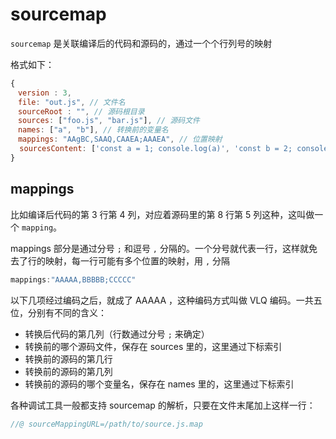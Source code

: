 # sourcemap

`sourcemap` 是关联编译后的代码和源码的，通过一个个行列号的映射

格式如下：

```js
{
　version : 3,
　file: "out.js", // 文件名
　sourceRoot : "", // 源码根目录
　sources: ["foo.js", "bar.js"], // 源码文件
　names: ["a", "b"], // 转换前的变量名
　mappings: "AAgBC,SAAQ,CAAEA;AAAEA", // 位置映射
  sourcesContent: ['const a = 1; console.log(a)', 'const b = 2; console.log(b)'] // 对应的源码内容
}
```

## mappings

比如编译后代码的第 3 行第 4 列，对应着源码里的第 8 行第 5 列这种，这叫做一个 `mapping`。

mappings 部分是通过分号 `;` 和逗号 `,` 分隔的。一个分号就代表一行，这样就免去了行的映射，每一行可能有多个位置的映射，用 `,` 分隔

```js
mappings:"AAAAA,BBBBB;CCCCC"
```

以下几项经过编码之后，就成了 AAAAA ，这种编码方式叫做 VLQ 编码。一共五位，分别有不同的含义：

- 转换后代码的第几列（行数通过分号 `;` 来确定）
- 转换前的哪个源码文件，保存在 sources 里的，这里通过下标索引
- 转换前的源码的第几行
- 转换前的源码的第几列
- 转换前的源码的哪个变量名，保存在 names 里的，这里通过下标索引

各种调试工具一般都支持 sourcemap 的解析，只要在文件末尾加上这样一行：

```js
//@ sourceMappingURL=/path/to/source.js.map
```
